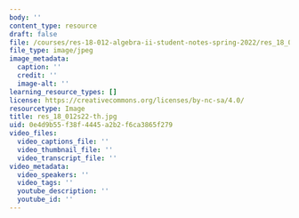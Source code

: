 ```yaml
---
body: ''
content_type: resource
draft: false
file: /courses/res-18-012-algebra-ii-student-notes-spring-2022/res_18_012s22-th.jpg
file_type: image/jpeg
image_metadata:
  caption: ''
  credit: ''
  image-alt: ''
learning_resource_types: []
license: https://creativecommons.org/licenses/by-nc-sa/4.0/
resourcetype: Image
title: res_18_012s22-th.jpg
uid: 0e4d9b55-f38f-4445-a2b2-f6ca3865f279
video_files:
  video_captions_file: ''
  video_thumbnail_file: ''
  video_transcript_file: ''
video_metadata:
  video_speakers: ''
  video_tags: ''
  youtube_description: ''
  youtube_id: ''
---
```

